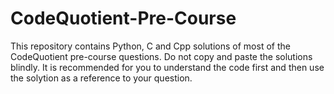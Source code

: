 # CodeQuotient-Pre-Course
This repository contains Python, C and Cpp solutions of most of the CodeQuotient pre-course questions.
Do not copy and paste the solutions blindly.
It is recommended for you to understand the code first and then use the solytion as a reference to your question.
